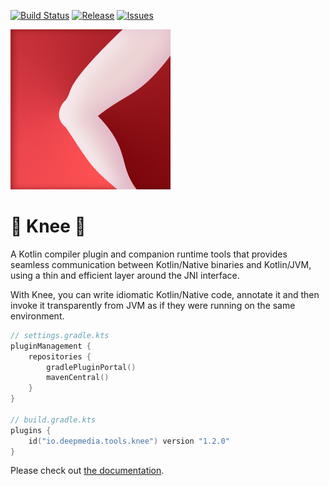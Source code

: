 [![Build Status](https://github.com/deepmedia/Knee/actions/workflows/build.yml/badge.svg?event=push)](https://github.com/deepmedia/Knee/actions)
[![Release](https://img.shields.io/github/release/deepmedia/Knee.svg)](https://github.com/deepmedia/Knee/releases)
[![Issues](https://img.shields.io/github/issues-raw/deepmedia/Knee.svg)](https://github.com/deepmedia/Knee/issues)

![Project logo](assets/logo_256.png)

# 🦵 Knee 🦵

A Kotlin compiler plugin and companion runtime tools that provides seamless communication between Kotlin/Native 
binaries and Kotlin/JVM, using a thin and efficient layer around the JNI interface.

With Knee, you can write idiomatic Kotlin/Native code, annotate it and then invoke it transparently from JVM 
as if they were running on the same environment.

```kotlin
// settings.gradle.kts
pluginManagement {
    repositories {
        gradlePluginPortal()
        mavenCentral()
    }
}

// build.gradle.kts
plugins {
    id("io.deepmedia.tools.knee") version "1.2.0"
}
```

Please check out [the documentation](https://opensource.deepmedia.io/knee).
